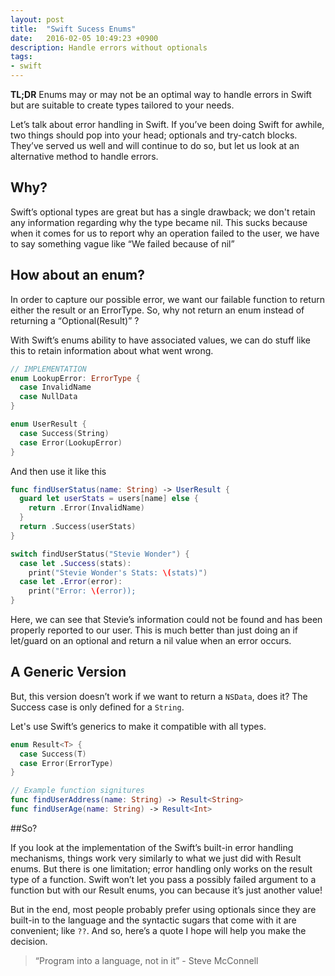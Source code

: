 ```yaml
---
layout: post
title:  "Swift Sucess Enums"
date:   2016-02-05 10:49:23 +0900
description: Handle errors without optionals
tags: 
- swift
---
```


**TL;DR** Enums may or may not be an optimal way to handle errors in Swift but are suitable to create types tailored to your needs.

Let’s talk about error handling in Swift. If you’ve been doing Swift for awhile, two things should pop into your head; optionals and try-catch blocks. They’ve served us well and will continue to do so, but let us look at an alternative method to handle errors.

## Why?

Swift’s optional types are great but has a single drawback; we don't retain any information regarding why the type became nil. This sucks because when it comes for us to report why an operation failed to the user, we have to say something vague like “We failed because of nil”

## How about an enum?

In order to capture our possible error, we want our failable function to return either the result or an ErrorType. So, why not return an enum instead of returning a “Optional(Result)” ?

With Swift’s enums ability to have associated values, we can do stuff like this to retain information about what went wrong.

```swift
// IMPLEMENTATION
enum LookupError: ErrorType {
  case InvalidName
  case NullData
}

enum UserResult {
  case Success(String)
  case Error(LookupError)
}
```

And then use it like this

```swift
func findUserStatus(name: String) -> UserResult {
  guard let userStats = users[name] else {
    return .Error(InvalidName)
  }
  return .Success(userStats)
}

switch findUserStatus("Stevie Wonder") {
  case let .Success(stats):
    print("Stevie Wonder's Stats: \(stats)")
  case let .Error(error):
    print("Error: \(error));
}
```

Here, we can see that Stevie’s information could not be found and has been properly reported to our user. This is much better than just doing an if let/guard on an optional and return a nil value when an error occurs.


## A Generic Version

But, this version doesn’t work if we want to return a `NSData`, does it? The Success case is only defined for a `String`. 

Let's use Swift’s generics to make it compatible with all types.

```swift
enum Result<T> {
  case Success(T)
  case Error(ErrorType)
}

// Example function signitures
func findUserAddress(name: String) -> Result<String>
func findUserAge(name: String) -> Result<Int>
```

##So?

If you look at the implementation of the Swift’s built-in error handling mechanisms, things work very similarly to what we just did with Result enums. But there is one limitation; error handling only works on the result type of a function. Swift won’t let you pass a possibly failed argument to a function but with our Result enums, you can because it’s just another value!

But in the end, most people probably prefer using optionals since they are built-in to the language and the syntactic sugars that come with it are convenient; like `??`. And so, here’s a quote I hope will help you make the decision.

> “Program into a language, not in it” - Steve McConnell